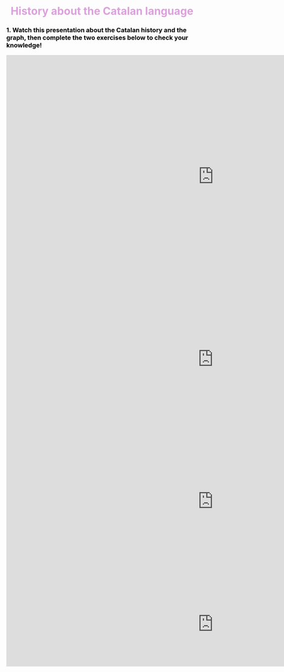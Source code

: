 
<h1 style="color:plum;" align="center">History about the Catalan language</h1>

<h3 style="color:black;">1. Watch this presentation about the Catalan history and the graph, then complete the two exercises below to check your knowledge!</h3>

<iframe src="https://h5p.org/h5p/embed/473209" width="1091" height="639" frameborder="0" allowfullscreen="allowfullscreen"></iframe><script src="https://h5p.org/sites/all/modules/h5p/library/js/h5p-resizer.js" charset="UTF-8"></script>

<iframe src="https://h5p.org/h5p/embed/473226" width="1090" height="325" frameborder="0" allowfullscreen="allowfullscreen"></iframe><script src="https://h5p.org/sites/all/modules/h5p/library/js/h5p-resizer.js" charset="UTF-8"></script>

<iframe src="https://h5p.org/h5p/embed/473230" width="1090" height="425" frameborder="0" allowfullscreen="allowfullscreen"></iframe><script src="https://h5p.org/sites/all/modules/h5p/library/js/h5p-resizer.js" charset="UTF-8"></script>

<iframe src="https://h5p.org/h5p/embed/473218" width="1090" height="224" frameborder="0" allowfullscreen="allowfullscreen"></iframe><script src="https://h5p.org/sites/all/modules/h5p/library/js/h5p-resizer.js" charset="UTF-8"></script>

